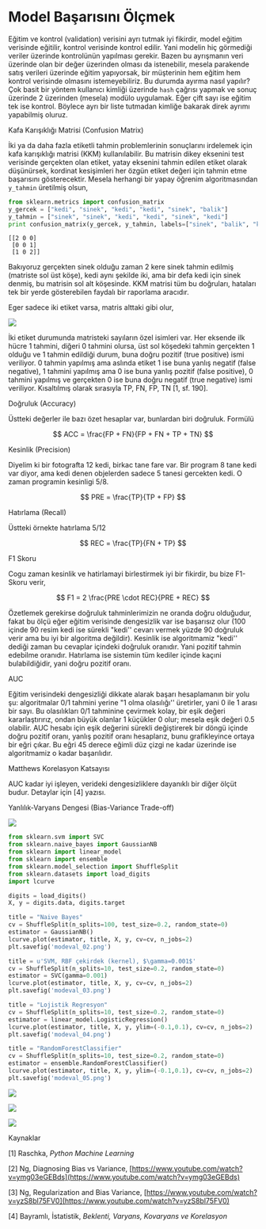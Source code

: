 # Model Başarısını Ölçmek

Eğitim ve kontrol (validation) verisini ayrı tutmak iyi fikirdir, model
eğitim verisinde eğitilir, kontrol verisinde kontrol edilir. Yani modelin
hiç görmediği veriler üzerinde kontrolünün yapılması gerekir. Bazen bu
ayrışmanın veri üzerinde olan bir değer üzerinden olması da istenebilir,
mesela parakende satış verileri üzerinde eğitim yapıyorsak, bir müşterinin
hem eğitim hem kontrol verisinde olmasını istemeyebiliriz. Bu durumda
ayırma nasıl yapılır? Çok basit bir yöntem kullanıcı kimliği üzerinde
`hash` çağrısı yapmak ve sonuç üzerinde 2 üzerinden (mesela) modülo
uygulamak. Eğer çift sayı ise eğitim tek ise kontrol. Böylece ayrı bir
liste tutmadan kimliğe bakarak direk ayrımı yapabilmiş oluruz.  

Kafa Karışıklığı Matrisi (Confusion Matrix) 

İki ya da daha fazla etiketli tahmin problemlerinin sonuçlarını irdelemek
için kafa karışıklığı matrisi (KKM) kullanılabilir. Bu matrisin dikey
eksenini test verisinde gerçekten olan etiket, yatay eksenini tahmin edilen
etiket olarak düşünürsek, kordinat kesişimleri her özgün etiket değeri
için tahmin etme başarısını gösterecektir. Mesela herhangi bir yapay
öğrenim algoritmasından `y_tahmin` üretilmiş olsun,

```python
from sklearn.metrics import confusion_matrix
y_gercek = ["kedi", "sinek", "kedi", "kedi", "sinek", "balik"]
y_tahmin = ["sinek", "sinek", "kedi", "kedi", "sinek", "kedi"]
print confusion_matrix(y_gercek, y_tahmin, labels=["sinek", "balik", "kedi"])
```

```
[[2 0 0]
 [0 0 1]
 [1 0 2]]
```

Bakıyoruz gerçekten sinek olduğu zaman 2 kere sinek tahmin edilmiş
(matriste sol üst köşe), kedi aynı şekilde iki, ama bir defa kedi için
sinek denmiş, bu matrisin sol alt köşesinde. KKM matrisi tüm bu doğruları,
hataları tek bir yerde gösterebilen faydalı bir raporlama aracıdır. 

Eger sadece iki etiket varsa, matris alttaki gibi olur,

![](modeval_06.png)

İki etiket durumunda matristeki sayıların özel isimleri var. Her eksende
ilk hücre 1 tahmini, diğeri 0 tahmini olursa, üst sol köşedeki tahmin
gerçekten 1 olduğu ve 1 tahmin edildiği durum, buna doğru pozitif (true
positive) ismi veriliyor. 0 tahmin yapılmış ama aslında etiket 1 ise buna
yanlış negatif (false negative), 1 tahmini yapılmış ama 0 ise buna yanlış
pozitif (false positive), 0 tahmini yapılmış ve gerçekten 0 ise buna doğru
negatif (true negative) ismi veriliyor. Kısaltılmış olarak sırasıyla TP,
FN, FP, TN [1, sf. 190].

Doğruluk (Accuracy)

Üstteki değerler ile bazı özet hesaplar var, bunlardan biri
doğruluk. Formülü

$$ 
ACC = \frac{FP + FN}{FP + FN + TP + TN}
$$

Kesinlik (Precision)

Diyelim ki bir fotografta 12 kedi, birkac tane fare var. Bir program 8 tane
kedi var diyor, ama kedi denen objelerden sadece 5 tanesi gercekten kedi. O
zaman programin kesinligi 5/8. 

$$ 
PRE = \frac{TP}{TP + FP}
$$

Hatırlama (Recall)

Üstteki örnekte hatırlama 5/12

$$ 
REC = \frac{TP}{FN + TP}
$$

F1 Skoru

Cogu zaman kesinlik ve hatirlamayi birlestirmek iyi bir fikirdir, bu bize
F1-Skoru verir, 

$$ 
F1 = 2 \frac{PRE \cdot REC}{PRE + REC}
$$

Özetlemek gerekirse doğruluk tahminlerimizin ne oranda doğru olduğudur,
fakat bu ölçü eğer eğitim verisinde dengesizlik var ise başarısız olur (100
içinde 90 resim kedi ise sürekli "kedi'' cevarı vermek yüzde 90 doğruluk
verir ama bu iyi bir algoritma değildir). Kesinlik ise algoritmamiz
"kedi'' dediği zaman bu cevaplar içindeki doğruluk oranıdır. Yani pozitif
tahmin edebilme oranıdır. Hatırlama ise sistemin tüm kediler içinde kaçıni
bulabildiğidir, yani doğru pozitif oranı.

AUC

Eğitim verisindeki dengesizliği dikkate alarak başarı hesaplamanın bir yolu
şu: algoritmalar 0/1 tahmini yerine "1 olma olasılığı'' üretirler, yani 0
ile 1 arası bir sayı. Bu olasılıkları 0/1 tahminine çevirmek kolay, bir
eşik değeri kararlaştırırız, ondan büyük olanlar 1 küçükler 0 olur; mesela
eşik değeri 0.5 olabilir. AUC hesabı için eşik değerini sürekli
değiştirerek bir döngü içinde doğru pozitif oranı, yanlış pozitif oranı
hesaplarız, bunu grafikleyince ortaya bir eğri çıkar. Bu eğri 45 derece
eğimli düz çizgi ne kadar üzerinde ise algoritmamiz o kadar başarılıdır. 

Matthews Korelasyon Katsayısı

AUC kadar iyi işleyen, verideki dengesizliklere dayanıklı bir diğer ölçüt
budur. Detaylar için [4] yazısı.


Yanlılık-Varyans Dengesi  (Bias-Variance Trade-off)

![](modeval_01.png)

```python
from sklearn.svm import SVC
from sklearn.naive_bayes import GaussianNB
from sklearn import linear_model
from sklearn import ensemble
from sklearn.model_selection import ShuffleSplit
from sklearn.datasets import load_digits
import lcurve

digits = load_digits()
X, y = digits.data, digits.target

title = "Naive Bayes"
cv = ShuffleSplit(n_splits=100, test_size=0.2, random_state=0)
estimator = GaussianNB()
lcurve.plot(estimator, title, X, y, cv=cv, n_jobs=2)
plt.savefig('modeval_02.png')

title = u'SVM, RBF çekirdek (kernel), $\gamma=0.001$'
cv = ShuffleSplit(n_splits=10, test_size=0.2, random_state=0)
estimator = SVC(gamma=0.001)
lcurve.plot(estimator, title, X, y, cv=cv, n_jobs=2)
plt.savefig('modeval_03.png')

title = "Lojistik Regresyon"
cv = ShuffleSplit(n_splits=10, test_size=0.2, random_state=0)
estimator = linear_model.LogisticRegression()
lcurve.plot(estimator, title, X, y, ylim=(-0.1,0.1), cv=cv, n_jobs=2)
plt.savefig('modeval_04.png')

title = "RandomForestClassifier"
cv = ShuffleSplit(n_splits=10, test_size=0.2, random_state=0)
estimator = ensemble.RandomForestClassifier()
lcurve.plot(estimator, title, X, y, ylim=(-0.1,0.1), cv=cv, n_jobs=2)
plt.savefig('modeval_05.png')
```

![](modeval_02.png)

![](modeval_03.png)

![](modeval_04.png)


Kaynaklar

[1] Raschka, *Python Machine Learning*

[2] Ng, Diagnosing Bias vs Variance, [https://www.youtube.com/watch?v=ymg03eGEBds](https://www.youtube.com/watch?v=ymg03eGEBds)

[3] Ng, Regularization and Bias Variance, [https://www.youtube.com/watch?v=yzS8bl75FV0](https://www.youtube.com/watch?v=yzS8bl75FV0)

[4] Bayramlı, İstatistik, *Beklenti, Varyans, Kovaryans ve Korelasyon*






